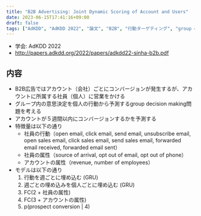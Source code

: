 ```yaml
---
title: "B2B Advertising: Joint Dynamic Scoring of Account and Users"
date: 2023-06-15T17:41:16+09:00
draft: false
tags: ["AdKDD", "AdKDD 2022", "論文", "B2B", "行動ターゲティング", "group decision making"]
---
```


- 学会: AdKDD 2022
- http://papers.adkdd.org/2022/papers/adkdd22-sinha-b2b.pdf

## 内容

- B2B広告ではアカウント（会社）ごとにコンバージョンが発生するが、アカウントに所属する社員（個人）に営業をかける
- グループ内の意思決定を個人の行動から予測するgroup decision making問題を考える
- アカウントが５週間以内にコンバージョンするかを予測する
- 特徴量は以下の通り
  - 社員の行動（open email, click email, send email, unsubscribe email, open sales email, click sales email, send sales email, forwarded email received, forwarded email sent）
  - 社員の属性（source of arrival, opt out of email, opt out of phone）
  - アカウントの属性（revenue, number of employees）
- モデルは以下の通り
  1. 行動を週ごとに埋め込む (GRU)
  2. 週ごとの埋め込みを個人ごとに埋め込む (GRU)
  3. FC(2 + 社員の属性)
  4. FC(3 + アカウントの属性)
  5. p(prospect conversion | 4)
